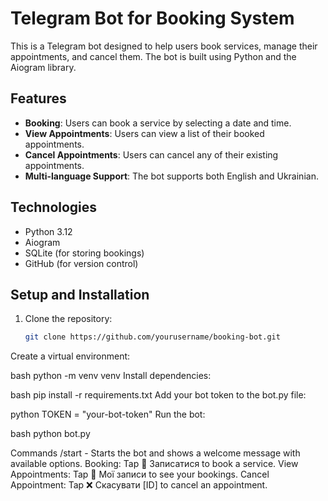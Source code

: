 # Telegram Bot for Booking System

This is a Telegram bot designed to help users book services, manage their appointments, and cancel them. The bot is built using Python and the Aiogram library.

## Features

- **Booking**: Users can book a service by selecting a date and time.
- **View Appointments**: Users can view a list of their booked appointments.
- **Cancel Appointments**: Users can cancel any of their existing appointments.
- **Multi-language Support**: The bot supports both English and Ukrainian.

## Technologies

- Python 3.12
- Aiogram
- SQLite (for storing bookings)
- GitHub (for version control)

## Setup and Installation

1. Clone the repository:
   ```bash
   git clone https://github.com/yourusername/booking-bot.git
Create a virtual environment:

bash
python -m venv venv
Install dependencies:

bash
pip install -r requirements.txt
Add your bot token to the bot.py file:

python
TOKEN = "your-bot-token"
Run the bot:

bash
python bot.py

Commands
/start - Starts the bot and shows a welcome message with available options.
Booking: Tap 📅 Записатися to book a service.
View Appointments: Tap 📝 Мої записи to see your bookings.
Cancel Appointment: Tap ❌ Скасувати [ID] to cancel an appointment.

